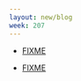 ```yaml
---
layout: new/blog
week: 207
---
```


* [FIXME](https://lists.freedesktop.org/archives/fontconfig/2019-April/006508.html)

* [FIXME](https://gitlab.freedesktop.org/fontconfig/fontconfig/issues/130#note_144421)
